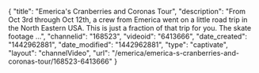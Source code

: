 {
    "title": "Emerica's Cranberries and Coronas Tour",
    "description": "From Oct 3rd through Oct 12th, a crew from Emerica went on a little road trip in the North Eastern USA. This is just a fraction of that trip for you. The skate footage ...",
    "channelid": "168523",
    "videoid": "6413666",
    "date_created": "1442962881",
    "date_modified": "1442962881",
    "type": "captivate",
    "layout": "channelVideo",
    "url": "\/emerica\/emerica-s-cranberries-and-coronas-tour\/168523-6413666"
}